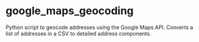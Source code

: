 # google_maps_geocoding
Python script to geocode addresses using the Google Maps API. Converts a list of addresses in a CSV to detailed address components.
